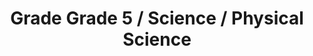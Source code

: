 ---
title: "Grade Grade 5 / Science / Physical Science"
subject: "science"
grade: "5"
area: "ps"
next_steps:
  - instructions: "With your student, discuss the producers, consumers, decomposers, and nonliving matter in a familiar ecosystem. Analyze how the organisms’ traits support their survival in the ecosystem. Predict how organisms would survive in different environments. Search “ecosystem cycles” online to support the discussion. "
  - instructions: "With your student, design and conduct an experiment to show if mixing kitchen substances causes chemical changes. Substances may include water, vinegar, baking soda, and salt. Search “virtual lab chemical changes” online for a list of data to collect. Push objects to see how motion changes when forces are applied. "
  - instructions: "With your student, find a stream or pond. Record observations of living and nonliving parts of the ecosystem. Discuss how matter moves between organisms and the environment, and how water changed the land over time. Then, search “nutrient cycling” and “rock cycle and water erosion” online to further the discussion."
---